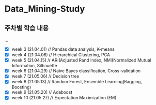 # Data_Mining-Study

## 주차별 학습 내용
...
- [x] week 3  (21.04.01) // Pandas data analysis, K-means
- [x] week 4  (21.04.08) // Hierarchical Clustering, PCA   
- [x] week 5  (21.04.15) // ARI(Adjusted Rand Index, NMI(Normalized Mutual Information, Silhouette
- [x] week 6  (21.04.29) // Naive Bayes classification, Cross-validation
- [x] week 7  (21.05.06) // Decision tree
- [x] week 8  (21.05.13) // Random Forest, Ensemble Learning(Bagging, Boosting) 
- [x] week 9   (21.05.20) // Adaboost
- [x] week 10 (21.05.27) // Expectation Maximization (EM)
